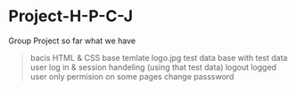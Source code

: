 # Project-H-P-C-J
Group Project
so far what we have
>bacis HTML & CSS base temlate 
>logo.jpg
>test data base with test data
>user log in & session handeling (using that test data)
>logout
>logged user only permision on some pages
>change passsword
